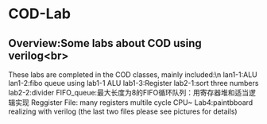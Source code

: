 # COD-Lab
## Overview:Some labs about COD using verilog\<br>
These labs are completed in the COD classes, mainly included:\n
lan1-1:ALU
lan1-2:fibo queue using lab1-1 ALU
lab1-3:Register
lab2-1:sort three numbers
lab2-2:divider
FIFO_queue:最大长度为8的FIFO循环队列：用寄存器堆和适当逻辑实现
Reggister File: many registers
multile cycle CPU~
Lab4:paintbboard realizing with verilog
(the last two files please see pictures for details)
